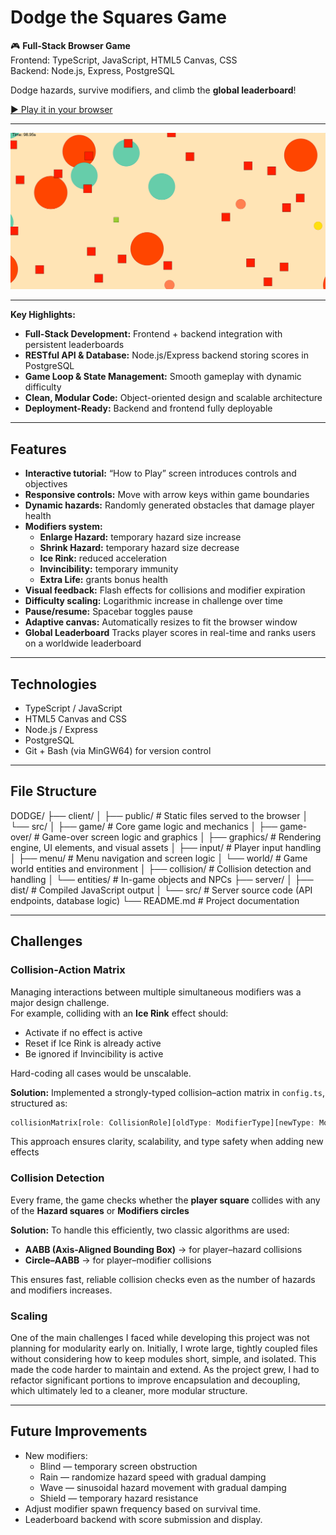 # Dodge the Squares Game

🎮 **Full-Stack Browser Game**  
Frontend: TypeScript, JavaScript, HTML5 Canvas, CSS  
Backend: Node.js, Express, PostgreSQL  

Dodge hazards, survive modifiers, and climb the **global leaderboard**!  

[▶️ Play it in your browser](https://dodge-game-0ir9.onrender.com/)

---

![Gameplay Screenshot](client/public/screenshots/screenshot1.png)

---

**Key Highlights:**
- **Full-Stack Development:** Frontend + backend integration with persistent leaderboards  
- **RESTful API & Database:** Node.js/Express backend storing scores in PostgreSQL  
- **Game Loop & State Management:** Smooth gameplay with dynamic difficulty  
- **Clean, Modular Code:** Object-oriented design and scalable architecture  
- **Deployment-Ready:** Backend and frontend fully deployable

---

## Features

- **Interactive tutorial:** “How to Play” screen introduces controls and objectives  
- **Responsive controls:** Move with arrow keys within game boundaries  
- **Dynamic hazards:** Randomly generated obstacles that damage player health  
- **Modifiers system:**  
  - **Enlarge Hazard:** temporary hazard size increase  
  - **Shrink Hazard:** temporary hazard size decrease  
  - **Ice Rink:** reduced acceleration  
  - **Invincibility:** temporary immunity  
  - **Extra Life:** grants bonus health  
- **Visual feedback:** Flash effects for collisions and modifier expiration  
- **Difficulty scaling:** Logarithmic increase in challenge over time  
- **Pause/resume:** Spacebar toggles pause  
- **Adaptive canvas:** Automatically resizes to fit the browser window  
- **Global Leaderboard** Tracks player scores in real-time and ranks users on a worldwide leaderboard

---

## Technologies

- TypeScript / JavaScript  
- HTML5 Canvas and CSS
- Node.js / Express
- PostgreSQL
- Git + Bash (via MinGW64) for version control  

---

## File Structure

DODGE/
├── client/
│   ├── public/                 # Static files served to the browser
│   └── src/
│       ├── game/               # Core game logic and mechanics
│       ├── game-over/          # Game-over screen logic and graphics
│       ├── graphics/           # Rendering engine, UI elements, and visual assets
│       ├── input/              # Player input handling
│       ├── menu/               # Menu navigation and screen logic
│       └── world/              # Game world entities and environment
│           ├── collision/      # Collision detection and handling
│           └── entities/       # In-game objects and NPCs
├── server/
│   ├── dist/                   # Compiled JavaScript output
│   └── src/                    # Server source code (API endpoints, database logic)
└── README.md                   # Project documentation

---

## Challenges

### Collision-Action Matrix
Managing interactions between multiple simultaneous modifiers was a major design challenge.  
For example, colliding with an **Ice Rink** effect should:  
- Activate if no effect is active  
- Reset if Ice Rink is already active  
- Be ignored if Invincibility is active  

Hard-coding all cases would be unscalable.  

**Solution:** Implemented a strongly-typed collision–action matrix in `config.ts`, structured as:

```ts
collisionMatrix[role: CollisionRole][oldType: ModifierType][newType: ModifierType]
```

This approach ensures clarity, scalability, and type safety when adding new effects

### Collision Detection
Every frame, the game checks whether the **player square** collides with any of the **Hazard squares** or **Modifiers circles**

**Solution:** To handle this efficiently, two classic algorithms are used: 

- **AABB (Axis-Aligned Bounding Box)** → for player–hazard collisions 
- **Circle–AABB** → for player–modifier collisions 

This ensures fast, reliable collision checks even as the number of hazards and modifiers increases.

### Scaling
One of the main challenges I faced while developing this project was not planning for modularity early on. Initially, I wrote large, tightly coupled files without considering how to keep modules short, simple, and isolated. This made the code harder to maintain and extend. As the project grew, I had to refactor significant portions to improve encapsulation and decoupling, which ultimately led to a cleaner, more modular structure.

---

## Future Improvements

- New modifiers: 
  - Blind — temporary screen obstruction 
  - Rain — randomize hazard speed with gradual damping 
  - Wave — sinusoidal hazard movement with gradual damping 
  - Shield — temporary hazard resistance 
- Adjust modifier spawn frequency based on survival time. 
- Leaderboard backend with score submission and display.